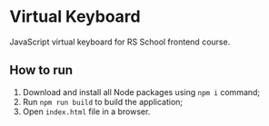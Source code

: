 # Virtual Keyboard

JavaScript virtual keyboard for RS School frontend course.

## How to run
1. Download and install all Node packages using `npm i` command;
2. Run `npm run build` to build the application;
3. Open `index.html` file in a browser.